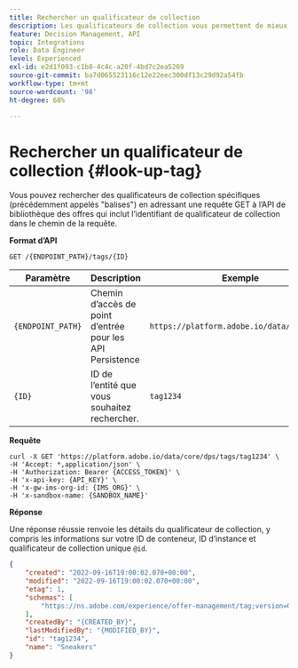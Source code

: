 ```yaml
---
title: Rechercher un qualificateur de collection
description: Les qualificateurs de collection vous permettent de mieux organiser et trier vos offres.
feature: Decision Management, API
topic: Integrations
role: Data Engineer
level: Experienced
exl-id: e2d1f093-c1b8-4c4c-a20f-4bd7c2ea5269
source-git-commit: ba7d065523116c12e22eec300df13c29d92a54fb
workflow-type: tm+mt
source-wordcount: '98'
ht-degree: 68%

---
```


# Rechercher un qualificateur de collection {#look-up-tag}

Vous pouvez rechercher des qualificateurs de collection spécifiques (précédemment appelés &quot;balises&quot;) en adressant une requête GET à l’API de bibliothèque des offres qui inclut l’identifiant de qualificateur de collection dans le chemin de la requête.

**Format d’API**

```http
GET /{ENDPOINT_PATH}/tags/{ID}
```

| Paramètre | Description | Exemple |
| --------- | ----------- | ------- |
| `{ENDPOINT_PATH}` | Chemin d’accès de point d’entrée pour les API Persistence | `https://platform.adobe.io/data/core/dps/` |
| `{ID}` | ID de l’entité que vous souhaitez rechercher. | `tag1234` |

**Requête**

```shell
curl -X GET 'https://platform.adobe.io/data/core/dps/tags/tag1234' \
-H 'Accept: *,application/json' \
-H 'Authorization: Bearer {ACCESS_TOKEN}' \
-H 'x-api-key: {API_KEY}' \
-H 'x-gw-ims-org-id: {IMS_ORG}' \
-H 'x-sandbox-name: {SANDBOX_NAME}'
```

**Réponse**

Une réponse réussie renvoie les détails du qualificateur de collection, y compris les informations sur votre ID de conteneur, ID d’instance et qualificateur de collection unique `@id`.

```json
{
    "created": "2022-09-16T19:00:02.070+00:00",
    "modified": "2022-09-16T19:00:02.070+00:00",
    "etag": 1,
    "schemas": [
        "https://ns.adobe.com/experience/offer-management/tag;version=0.1"
    ],
    "createdBy": "{CREATED_BY}",
    "lastModifiedBy": "{MODIFIED_BY}",
    "id": "tag1234",
    "name": "Sneakers"
}
```
